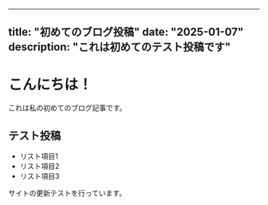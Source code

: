 
  ---
  title: "初めてのブログ投稿"
  date: "2025-01-07"
  description: "これは初めてのテスト投稿です"
  ---

  # こんにちは！

  これは私の初めてのブログ記事です。

  ## テスト投稿

  - リスト項目1
  - リスト項目2
  - リスト項目3

  サイトの更新テストを行っています。
